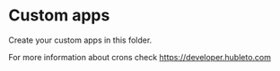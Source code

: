 # Custom apps

Create your custom apps in this folder.

For more information about crons check https://developer.hubleto.com